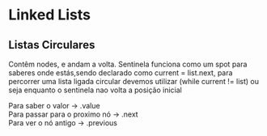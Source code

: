 # Linked Lists

## Listas Circulares
Contêm nodes, e andam a volta. Sentinela funciona como um spot para saberes onde estás,sendo declarado como current = list.next, para percorrer uma lista ligada circular devemos utilizar (while current != list) ou seja enquanto o sentinela nao volta a posição inicial

<div>
Para saber o valor -> .value
<div>Para passar para o proximo nó -> .next
<div>Para ver o nó antigo -> .previous
<div>